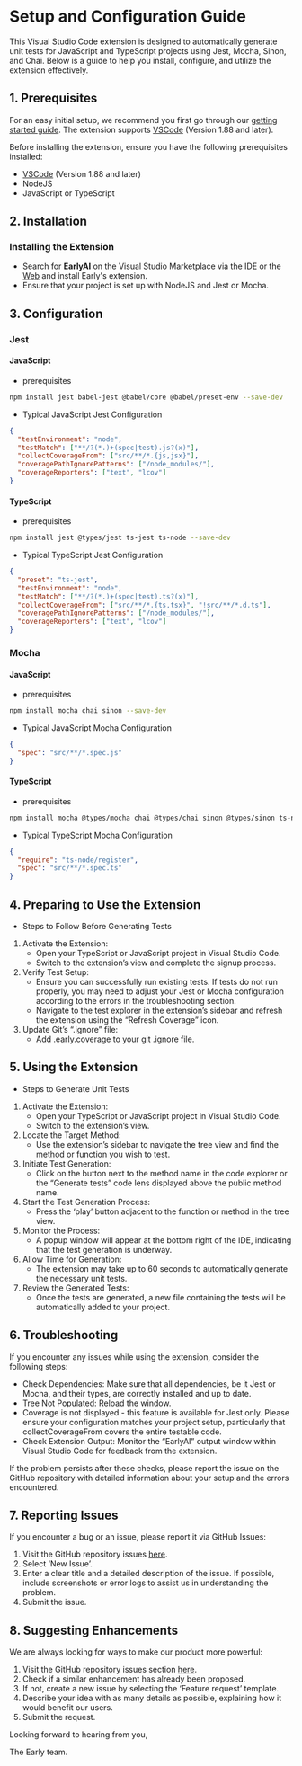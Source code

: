 # Setup and Configuration Guide

This Visual Studio Code extension is designed to automatically generate unit tests for JavaScript and TypeScript projects using Jest, Mocha, Sinon, and Chai. Below is a guide to help you install, configure, and utilize the extension effectively.

## 1. Prerequisites
For an easy initial setup, we recommend you first go through our [getting started guide](https://www.startearly.ai/docs/getting-started). The extension supports [VSCode](https://code.visualstudio.com/download) (Version 1.88 and later).

Before installing the extension, ensure you have the following prerequisites installed:

- [VSCode](https://code.visualstudio.com/download) (Version 1.88 and later)
- NodeJS
- JavaScript or TypeScript

## 2. Installation
### Installing the Extension
- Search for **EarlyAI** on the Visual Studio Marketplace via the IDE or the [Web](https://marketplace.visualstudio.com/items?itemName=Early-ai.EarlyAI) and install Early's extension.
- Ensure that your project is set up with NodeJS and Jest or Mocha.

## 3. Configuration
### Jest
#### JavaScript
- prerequisites
```bash
npm install jest babel-jest @babel/core @babel/preset-env --save-dev
```
- Typical JavaScript Jest Configuration
```json
{
  "testEnvironment": "node",
  "testMatch": ["**/?(*.)+(spec|test).js?(x)"],
  "collectCoverageFrom": ["src/**/*.{js,jsx}"],
  "coveragePathIgnorePatterns": ["/node_modules/"],
  "coverageReporters": ["text", "lcov"]
}
```
#### TypeScript
- prerequisites
```bash
npm install jest @types/jest ts-jest ts-node --save-dev
```
- Typical TypeScript Jest Configuration
```json
{
  "preset": "ts-jest",
  "testEnvironment": "node",
  "testMatch": ["**/?(*.)+(spec|test).ts?(x)"],
  "collectCoverageFrom": ["src/**/*.{ts,tsx}", "!src/**/*.d.ts"],
  "coveragePathIgnorePatterns": ["/node_modules/"],
  "coverageReporters": ["text", "lcov"]
}
```
### Mocha
#### JavaScript
- prerequisites
```bash
npm install mocha chai sinon --save-dev
```
- Typical JavaScript Mocha Configuration
```json
{
  "spec": "src/**/*.spec.js"
}
```
#### TypeScript
- prerequisites
```bash
npm install mocha @types/mocha chai @types/chai sinon @types/sinon ts-node --save-dev
```
- Typical TypeScript Mocha Configuration
```json
{
  "require": "ts-node/register",
  "spec": "src/**/*.spec.ts"
}
```
## 4. Preparing to Use the Extension

- Steps to Follow Before Generating Tests

1. Activate the Extension:
   - Open your TypeScript or JavaScript project in Visual Studio Code.
   - Switch to the extension’s view and complete the signup process.
2. Verify Test Setup:
   - Ensure you can successfully run existing tests. If tests do not run properly, you may need to adjust your Jest or Mocha configuration according to the errors in the troubleshooting section.
   - Navigate to the test explorer in the extension’s sidebar and refresh the extension using the “Refresh Coverage” icon.
3. Update Git’s “.ignore” file:
   - Add .early.coverage to your git .ignore file.


## 5. Using the Extension

- Steps to Generate Unit Tests

1. Activate the Extension:
   - Open your TypeScript or JavaScript project in Visual Studio Code.
   - Switch to the extension’s view.
2. Locate the Target Method:
   - Use the extension’s sidebar to navigate the tree view and find the method or function you wish to test.
3. Initiate Test Generation:
   - Click on the button next to the method name in the code explorer or the “Generate tests” code lens displayed above the public method name.
4. Start the Test Generation Process:
   - Press the ‘play’ button adjacent to the function or method in the tree view.
5. Monitor the Process:
   - A popup window will appear at the bottom right of the IDE, indicating that the test generation is underway.
6. Allow Time for Generation:
   - The extension may take up to 60 seconds to automatically generate the necessary unit tests.
7. Review the Generated Tests:
   - Once the tests are generated, a new file containing the tests will be automatically added to your project.

## 6. Troubleshooting

If you encounter any issues while using the extension, consider the following steps:

- Check Dependencies: Make sure that all dependencies, be it Jest or Mocha, and their types, are correctly installed and up to date.
- Tree Not Populated: Reload the window.
- Coverage is not displayed - this feature is available for Jest only. Please ensure your configuration matches your project setup, particularly that collectCoverageFrom covers the entire testable code.
- Check Extension Output: Monitor the “EarlyAI” output window within Visual Studio Code for feedback from the extension.

If the problem persists after these checks, please report the issue on the GitHub repository with detailed information about your setup and the errors encountered.

## 7. Reporting Issues

If you encounter a bug or an issue, please report it via GitHub Issues:

1. Visit the GitHub repository issues [here](https://github.com/earlyai/earlyai-vscode-release/issues).
2. Select ‘New Issue’.
3. Enter a clear title and a detailed description of the issue. If possible, include screenshots or error logs to assist us in understanding the problem.
4. Submit the issue.

## 8. Suggesting Enhancements

We are always looking for ways to make our product more powerful:

1. Visit the GitHub repository issues section [here](https://github.com/earlyai/earlyai-vscode-release/issues).
2. Check if a similar enhancement has already been proposed.
3. If not, create a new issue by selecting the ‘Feature request’ template.
4. Describe your idea with as many details as possible, explaining how it would benefit our users.
5. Submit the request.

Looking forward to hearing from you,

The Early team.
 
